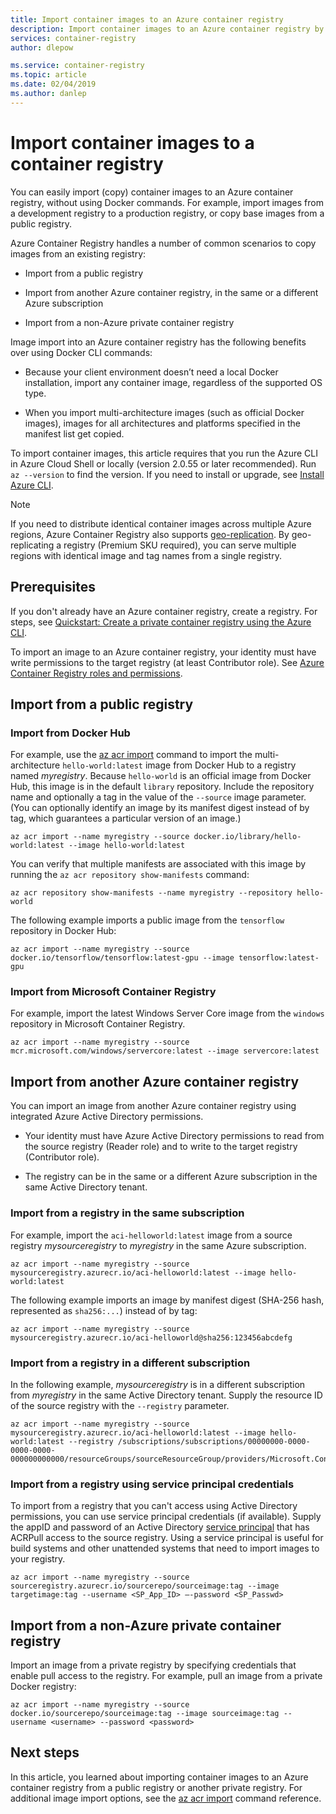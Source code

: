 ```yaml
---
title: Import container images to an Azure container registry 
description: Import container images to an Azure container registry by using Azure APIs, without needing to run Docker commands.
services: container-registry
author: dlepow

ms.service: container-registry
ms.topic: article
ms.date: 02/04/2019
ms.author: danlep
---
```


# Import container images to a container registry

You can easily import (copy) container images to an Azure container registry, without using Docker commands. For example, import images from a development registry to a production registry, or copy base images from a public registry.

Azure Container Registry handles a number of common scenarios to copy images from an existing registry:

* Import from a public registry

* Import from another Azure container registry, in the same or a different Azure subscription

* Import from a non-Azure private container registry

Image import into an Azure container registry has the following benefits over using Docker CLI commands:

* Because your client environment doesn’t need a local Docker installation, import any container image, regardless of the supported OS type.

* When you import multi-architecture images (such as official Docker images), images for all architectures and platforms specified in the manifest list get copied.

To import container images, this article requires that you run the Azure CLI in Azure Cloud Shell or locally (version 2.0.55 or later recommended). Run `az --version` to find the version. If you need to install or upgrade, see [Install Azure CLI][azure-cli].

> [!NOTE]
> If you need to distribute identical container images across multiple Azure regions, Azure Container Registry also supports [geo-replication](container-registry-geo-replication.md). By geo-replicating a registry (Premium SKU required), you can serve multiple regions with identical image and tag names from a single registry.
>

## Prerequisites

If you don't already have an Azure container registry, create a registry. For steps, see [Quickstart: Create a private container registry using the Azure CLI](container-registry-get-started-azure-cli.md).

To import an image to an Azure container registry, your identity must have write permissions to the target registry (at least Contributor role). See [Azure Container Registry roles and permissions](container-registry-roles.md). 

## Import from a public registry

### Import from Docker Hub

For example, use the [az acr import][az-acr-import] command to import the multi-architecture `hello-world:latest` image from Docker Hub to a registry named *myregistry*. Because `hello-world` is an official image from Docker Hub, this image is in the default `library` repository. Include the repository name and optionally a tag in the value of the `--source` image parameter. (You can optionally identify an image by its manifest digest instead of by tag, which guarantees a particular version of an image.)
 
```azurecli
az acr import --name myregistry --source docker.io/library/hello-world:latest --image hello-world:latest
```

You can verify that multiple manifests are associated with this image by running the `az acr repository show-manifests` command:

```azurecli
az acr repository show-manifests --name myregistry --repository hello-world
```

The following example imports a public image from the `tensorflow` repository in Docker Hub:

```azurecli
az acr import --name myregistry --source docker.io/tensorflow/tensorflow:latest-gpu --image tensorflow:latest-gpu
```

### Import from Microsoft Container Registry

For example, import the latest Windows Server Core image from the `windows` repository in Microsoft Container Registry.

```azurecli
az acr import --name myregistry --source mcr.microsoft.com/windows/servercore:latest --image servercore:latest
```

## Import from another Azure container registry

You can import an image from another Azure container registry using integrated Azure Active Directory permissions.

* Your identity must have Azure Active Directory permissions to read from the source registry (Reader role) and to write to the target registry (Contributor role).

* The registry can be in the same or a different Azure subscription in the same Active Directory tenant.

### Import from a registry in the same subscription

For example, import the `aci-helloworld:latest` image from a source registry *mysourceregistry* to *myregistry* in the same Azure subscription.

```azurecli
az acr import --name myregistry --source mysourceregistry.azurecr.io/aci-helloworld:latest --image hello-world:latest
```

The following example imports an image by manifest digest (SHA-256 hash, represented as `sha256:...`) instead of by tag:

```azurecli
az acr import --name myregistry --source mysourceregistry.azurecr.io/aci-helloworld@sha256:123456abcdefg 
```

### Import from a registry in a different subscription

In the following example, *mysourceregistry* is in a different subscription from *myregistry* in the same Active Directory tenant. Supply the resource ID of the source registry with the `--registry` parameter.
 
```azurecli
az acr import --name myregistry --source mysourceregistry.azurecr.io/aci-helloworld:latest --image hello-world:latest --registry /subscriptions/subscriptions/00000000-0000-0000-0000-000000000000/resourceGroups/sourceResourceGroup/providers/Microsoft.ContainerRegistry/registries/mysourceregistry
```

### Import from a registry using service principal credentials

To import from a registry that you can't access using Active Directory permissions, you can use service principal credentials (if available). Supply the appID and password of an Active Directory [service principal](container-registry-auth-service-principal.md) that has ACRPull access to the source registry. Using a service principal is useful for build systems and other unattended systems that need to import images to your registry.

```azurecli
az acr import --name myregistry --source sourceregistry.azurecr.io/sourcerepo/sourceimage:tag --image targetimage:tag --username <SP_App_ID> –-password <SP_Passwd>
```

## Import from a non-Azure private container registry

Import an image from a private registry by specifying credentials that enable pull access to the registry. For example, pull an image from a private Docker registry: 

```azurecli
az acr import --name myregistry --source docker.io/sourcerepo/sourceimage:tag --image sourceimage:tag --username <username> --password <password>
```

## Next steps

In this article, you learned about importing container images to an Azure container registry from a public registry or another private registry. For additional image import options, see the [az acr import][az-acr-import] command reference. 


<!-- LINKS - Internal -->
[az-login]: /cli/azure/reference-index#az-login
[az-acr-import]: /cli/azure/acr#az-acr-import
[azure-cli]: /cli/azure/install-azure-cli
